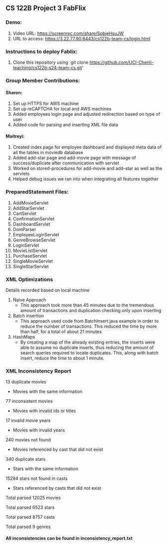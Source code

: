## CS 122B Project 3 FabFlix

### Demo: 
1. Video URL: https://screenrec.com/share/SpbjeHsuJW
2. URL to access: https://3.22.77.90:8443/cs122b-team-cs/login.html

### Instructions to deploy Fablix: 
1. Clone this repository using `git clone https://github.com/UCI-Chenli-teaching/cs122b-s24-team-cs.git'


### Group Member Contributions: 

#### Sharon:
1. Set up HTTPS for AWS machine
2. Set up reCAPTCHA for local and AWS machines
3. Added employees login page and adjusted redirection based on type of user
4. Added code for parsing and inserting XML file data

#### Maitreyi:

1. Created index page for employee dashboard and displayed meta data of all the tables in moviedb database
2. Added add-star page and add-movie page with message of success/duplicate after communication with servlet
3. Worked on stored-procedures for add-movie and add-star as well as the servlets
4. Helped debug issues we ran into when integrating all features together

### PreparedStatement Files:
1. AddMovieServlet
2. AddStarServlet
3. CartServlet
4. ConfirmationServlet
5. DashboardServlet
6. DomParser
7. EmployeeLoginServlet
8. GenreBrowseServlet
9. LoginServlet
10. MovieListServlet
11. PurchaseServlet
12. SingleMovieServlet
13. SingleStarServlet

### XML Optimizations
Details recorded based on local machine
1. Naive Approach
   - This approach took more than 45 minutes due to the tremendous amount of transactions and duplication checking only upon inserting
2. Batch insertion
   - This approach used code from BatchInsert.java example in order to reduce the number of transactions. This reduced the time by more than half, for a total of about 21 minutes
3. HashMaps
   - By creating a map of the already existing entries, the inserts were able to assume no duplicate inserts, thus reducing the amount of search queries required to locate duplicates. This, along with batch insert, reduce the time to about 1 minute.

### XML Inconsistency Report
13 duplicate movies 
- Movies with the same information

77 inconsistent movies 
- Movies with invalid ids or titles

17 invalid movie years 
- Movies with invalid years

240 movies not found 
- Movies referenced by cast that did not exist

340 duplicate stars 
- Stars with the same information

15294 stars not found in casts
- Stars referenced by casts that did not exist

Total parsed 12025 movies

Total parsed 6523 stars

Total parsed 8757 casts

Total parsed 9 genres

#### All inconsistencies can be found in inconsistency_report.txt
